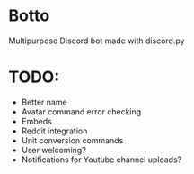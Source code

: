 # Botto

Multipurpose Discord bot made with discord.py

# TODO:
- Better name
- Avatar command error checking
- Embeds
- Reddit integration
- Unit conversion commands
- User welcoming?
- Notifications for Youtube channel uploads?


